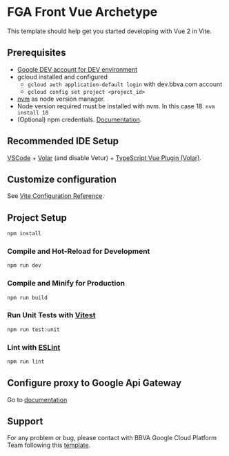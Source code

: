 # FGA Front Vue Archetype

This template should help get you started developing with Vue 2 in Vite.

## Prerequisites

- [Google DEV account for DEV environment](https://platform.bbva.com/gcp/documentation/1Et3h3LJibvYtQ5EVStNFcfuMzOWE86MRb55dYHljiYk/guides/dev-environment-user)
- gcloud installed and configured
  * `gcloud auth application-default login` with dev.bbva.com account
  * `gcloud config set project <project_id>`
- [nvm](https://github.com/nvm-sh/nvm#intro) as node version manager.
- Node version required must be installed with nvm. In this case 18. `nvm install 18`
- (Optional) npm credentials. [Documentation](https://platform.bbva.com/gcp/documentation/1PSASTWUqx6yLj2YKgZkcGczcfOLLlt_KGjmCBxu0ZFQ/developer-tools/artifactory#h.inv1mxjegjvb).

## Recommended IDE Setup

[VSCode](https://code.visualstudio.com/) + [Volar](https://marketplace.visualstudio.com/items?itemName=Vue.volar) (and disable Vetur) + [TypeScript Vue Plugin (Volar)](https://marketplace.visualstudio.com/items?itemName=Vue.vscode-typescript-vue-plugin).

## Customize configuration

See [Vite Configuration Reference](https://vitejs.dev/config/).

## Project Setup

```sh
npm install
```

### Compile and Hot-Reload for Development

```sh
npm run dev
```

### Compile and Minify for Production

```sh
npm run build
```

### Run Unit Tests with [Vitest](https://vitest.dev/)

```sh
npm run test:unit
```

### Lint with [ESLint](https://eslint.org/)

```sh
npm run lint
```

## Configure proxy to Google Api Gateway

Go to [documentation](https://platform.bbva.com/gcp/documentation/12DbLhyLIM7oPESGxThanzQ6F4U4a_ygixepD7IlLa_k/technical-documentation/archetypes/frontend-gae/hot-reloading-with-fga-cli)

## Support

For any problem or bug, please contact with BBVA Google Cloud Platform Team following this [template](https://platform.bbva.com/gcp/documentation/1u80anICjn_zifhlN3IM4dyuutbNuCEnl682jU4B1h_M/procedures/issue-support-request).
